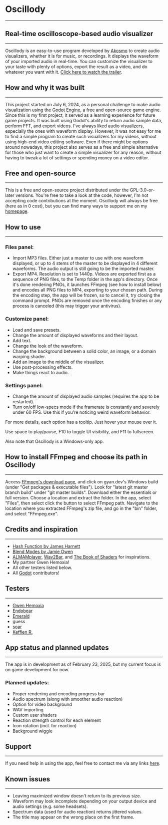 # Oscillody
- - -
## Real-time oscilloscope-based audio visualizer
- - -
Oscillody is an easy-to-use program developed by [Akosmo](https://akosmo.carrd.co) to create audio visualizers, whether it is for music, or recordings.
It displays the waveform of your imported audio in real-time. You can customize the visualizer to your taste with plenty of options, export the result as a video, and do whatever you want with it.
[Click here to watch the trailer](https://www.youtube.com/watch?v=djpyHuEzR0w).

## How and why it was built
- - -
This project started on July 6, 2024, as a personal challenge to make audio visualization using the [Godot Engine](https://godotengine.org), a free and open-source game engine. Since this is my first project, it served as a learning experience for future game projects.
It was built using Godot's ability to return audio sample data, perform FFT, and export videos.
I've always liked audio visualizers, especially the ones with waveform display. However, it was not easy for me to find a simple program to create such visualizers for my videos, without using high-end video editing software.
Even if there might be options around nowadays, this project also serves as a free and simple alternative for those who just want to create a simple visualizer for any reason, without having to tweak a lot of settings or spending money on a video editor.

## Free and open-source
- - -
This is a free and open-source project distributed under the GPL-3.0-or-later versions. You're free to take a look at the code, however, I'm not accepting code contributions at the moment.
Oscillody will always be free (here as in 0 cost), but you can find many ways to support me on my [homepage](https://akosmo.carrd.co).

## How to use
- - -
### Files panel:
- Import MP3 files. Either just a master to use with one waveform displayed, or up to 4 stems of the master to be displayed in 4 different waveforms. The audio output is still going to be the imported master.
- Export MP4. Resolution is set to 1440p. Videos are exported first as a sequence of PNG files, to the Temp folder in the app's directory. Once it's done rendering PNGs, it launches FFmpeg (see how to install below) and encodes all PNG files to MP4, exporting to your chosen path. During the encoding step, the app will be frozen, so to cancel it, try closing the command prompt. PNGs are removed once the encoding finishes or any process is canceled (this may trigger your antivirus).

### Customize panel:
- Load and save presets.
- Change the amount of displayed waveforms and their layout.
- Add text.
- Change the look of the waveform.
- Change the background between a solid color, an image, or a domain warping shader.
- Add an image to the middle of the visualizer.
- Use post-processing effects.
- Make things react to audio.

### Settings panel:
- Change the amount of displayed audio samples (requires the app to be restarted).
- Turn on/off low-specs mode if the framerate is constantly and severely under 60 FPS. Use this if you're noticing weird waveform behavior.

For more details, each option has a tooltip. Just hover your mouse over it.

Use space to play/pause, F10 to toggle UI visibility, and F11 to fullscreen.

Also note that Oscillody is a Windows-only app.

## How to install FFmpeg and choose its path in Oscillody
- - -
Access [FFmpeg's download page](https://www.ffmpeg.org/download.html#build-windows), and click on gyan.dev's Windows build (under "Get packages & executable files").
Look for "latest git master branch build" under "git master builds". Download either the essentials or full version.
Choose a location and extract the folder.
In the app, select "Files", then select click the button to select FFmpeg path. Navigate to the location where you extracted FFmpeg's zip file, and go in the "bin" folder, and select "FFmpeg.exe".

## Credits and inspiration
- - -
- [Hash Function by James Harnett](https://www.shadertoy.com/view/MdcfDj)
- [Blend Modes by Jamie Owen](https://github.com/jamieowen/glsl-blend)
- [ALMAMplayer](https://almam.itch.io/almamplayer), [Wav2Bar](https://picorims.github.io/wav2bar-website/), and [The Book of Shaders](https://thebookofshaders.com/13/) for inspirations.
- My partner Gwen Hemoxia!
- All other testers listed below.
- All [Godot](https://github.com/godotengine/godot) contributors!

## Testers
- - -
- [Gwen Hemoxia](https://bsky.app/profile/gwenhemoxia.bsky.social)
- [Endobear](https://bsky.app/profile/endobear.bsky.social)
- [Emerald](https://bsky.app/profile/emmy2gay.bsky.social)
- guess
- [soar](https://www.youtube.com/@soaryoutube)
- [Kefflen R.](https://github.com/kefflen)

## App status and planned updates
- - -
The app is in development as of February 23, 2025, but my current focus is on game development for now.

### Planned updates:
- Proper rendering and encoding progress bar
- Audio spectrum (along with smoother audio reaction)
- Option for video background
- WAV importing
- Custom user shaders
- Reaction strength control for each element
- Icon rotation (incl. for reaction)
- Background wiggle

## Support
- - -
If you need help in using the app, feel free to contact me via any links [here](https://akosmo.carrd.co).

## Known issues
- - -
- Leaving maximized window doesn't return to its previous size.
- Waveform may look incomplete depending on your output device and audio settings (e.g. some headsets).
- Spectrum data (used for audio reaction) returns jittered values.
- The title may appear on the wrong place on the first frame.